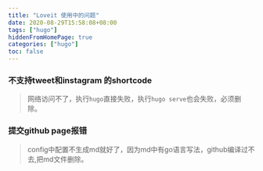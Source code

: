 ```yaml
---
title: "Loveit 使用中的问题" 
date: 2020-08-29T15:58:08+08:00 
tags: ["hugo"]
hiddenFromHomePage: true
categories: ["hugo"]
toc: false
---
```



### 不支持tweet和instagram 的shortcode
 >网络访问不了，执行`hugo`直接失败，执行`hugo serve`也会失败，必须删除。
 
### 提交github page报错
> config中配置不生成md就好了，因为md中有go语言写法，github编译过不去,把md文件删除。